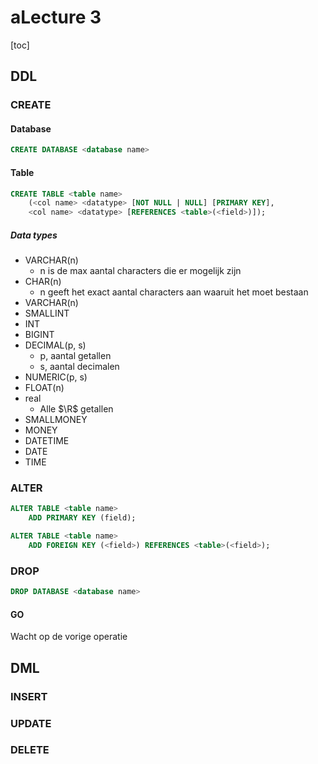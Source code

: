 # aLecture 3

[toc]

## DDL

### CREATE

#### Database

```SQL
CREATE DATABASE <database name>
```

#### Table

```sql
CREATE TABLE <table name>
	(<col name> <datatype> [NOT NULL | NULL] [PRIMARY KEY],
    <col name> <datatype> [REFERENCES <table>(<field>)]);
```

##### Data types

* VARCHAR(n)
  * n is de max aantal characters die er mogelijk zijn
* CHAR(n)
  * n geeft het exact aantal characters aan waaruit het moet bestaan
* VARCHAR(n)
* SMALLINT
* INT
* BIGINT
* DECIMAL(p, s)
  * p, aantal getallen
  * s, aantal decimalen
* NUMERIC(p, s)
* FLOAT(n)
* real
  * Alle $\R$ getallen
* SMALLMONEY
* MONEY
* DATETIME
* DATE
* TIME

### ALTER

```sql
ALTER TABLE <table name>
	ADD PRIMARY KEY (field);
```

```sql
ALTER TABLE <table name>
	ADD FOREIGN KEY (<field>) REFERENCES <table>(<field>);
```



### DROP

```SQL
DROP DATABASE <database name>
```

#### GO

Wacht op de vorige operatie

## DML

### INSERT

### UPDATE

### DELETE



